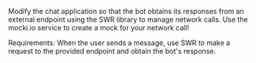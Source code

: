 Modify the chat application so that the bot obtains its responses from an external endpoint using the SWR library to manage network calls. Use the mocki.io service to create a mock for your network call!

Requirements: When the user sends a message, use SWR to make a request to the provided endpoint and obtain the bot's response.
